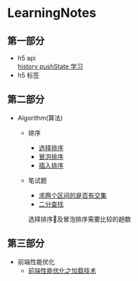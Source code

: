# LearningNotes
## 第一部分
-   h5 api  
    [history pushState 学习](https://github.com/lyyh/FELearningNotes/blob/master/part%201/h5%20api/h5%20history.md)
-   h5 标签

## 第二部分
-   Algorithm(算法)
    - 排序
        - [选择排序](https://github.com/lyyh/FELearningNotes/blob/master/part%202/%E6%8E%92%E5%BA%8F/%E9%80%89%E6%8B%A9%E6%8E%92%E5%BA%8F/selection.js)  
        - [冒泡排序](https://github.com/lyyh/FELearningNotes/tree/master/part%202/%E6%8E%92%E5%BA%8F/%E5%86%92%E6%B3%A1%E6%8E%92%E5%BA%8F)  
        - [插入排序](https://github.com/lyyh/FELearningNotes/tree/master/part%202/%E6%8E%92%E5%BA%8F/%E6%8F%92%E5%85%A5%E6%8E%92%E5%BA%8F)  

    - 笔试题
        - [求两个区间的是否有交集](https://github.com/lyyh/FELearningNotes/blob/master/part%202/%E9%9D%A2%E8%AF%95%E7%AE%97%E6%B3%95/%E5%8C%BA%E9%97%B4%E4%BA%A4%E9%9B%86/intersection.md)   
        - [二分查找](https://github.com/lyyh/FELearningNotes/tree/master/part%202/%E9%9D%A2%E8%AF%95%E7%AE%97%E6%B3%95/%08%E4%BA%8C%E5%88%86%E6%9F%A5%E6%89%BE)  

        选择排序及冒泡排序需要比较的趟数 

## 第三部分
-   前端性能优化
    -   [前端性能优化之加载技术](https://github.com/lyyh/FELearningNotes/blob/master/part%204/%E5%89%8D%E7%AB%AF%E6%80%A7%E8%83%BD%E4%BC%98%E5%8C%96/%E5%89%8D%E7%AB%AF%E6%80%A7%E8%83%BD%E4%BC%98%E5%8C%96%E4%B9%8B%E5%8A%A0%E8%BD%BD%E6%8A%80%E6%9C%AF.md)  
    
